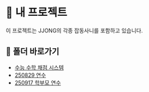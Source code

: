 # 🚀 내 프로젝트

이 프로젝트는 JJONG의 각종 잡동사니를 포함하고 있습니다.

## 📁 폴더 바로가기

- [수능 수학 채점 시스템](./CSAT_Math_Scoring_System/)
- [250829 연수](./gemini_0829/)
- [250917 학부모 연수](./25/)
